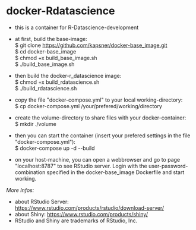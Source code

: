 # docker-Rdatascience

- this is a container for R-Datascience-development  

- at first, build the base-image:  
	$ git clone https://github.com/kapsner/docker-base_image.git  
	$ cd docker-base_image  
	$ chmod +x build_base_image.sh  
	$ ./build_base_image.sh  

- then build the docker-r_datascience image:  
	$ chmod +x build_rdatascience.sh  
	$ ./build_rdatascience.sh  

- copy the file "docker-compose.yml" to your local working-directory:  
	$ cp docker-compose.yml /your/prefered/working/directory  

- create the volume-directory to share files with your docker-container:  
	$ mkdir ./volume  

- then you can start the container (insert your prefered settings in the file "docker-compose.yml"):  
	$ docker-compose up -d --build  

- on your host-machine, you can open a webbrowser and go to page "localhost:8787" to see RStudio server. Login with the user-password-combination specified in the docker-base_image Dockerfile and start working.    

*More Infos:*
- about RStudio Server: https://www.rstudio.com/products/rstudio/download-server/  
- about Shiny: https://www.rstudio.com/products/shiny/  
- RStudio and Shiny are trademarks of RStudio, Inc.  